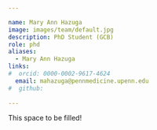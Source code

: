 ```yaml
---

name: Mary Ann Hazuga
image: images/team/default.jpg
description: PhD Student (GCB)
role: phd
aliases:
  - Mary Ann Hazuga
links:
#  orcid: 0000-0002-9617-4624
  email: mahazuga@pennmedicine.upenn.edu
#  github: 
 
---
```


This space to be filled!